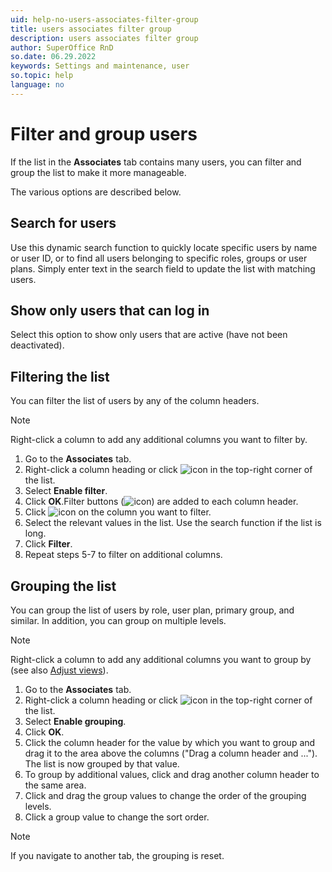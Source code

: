 ```yaml
---
uid: help-no-users-associates-filter-group
title: users associates filter group
description: users associates filter group
author: SuperOffice RnD
so.date: 06.29.2022
keywords: Settings and maintenance, user
so.topic: help
language: no
---
```


# Filter and group users

If the list in the **Associates** tab contains many users, you can filter and group the list to make it more manageable.

The various options are described below.

## Search for users

Use this dynamic search function to quickly locate specific users by name or user ID, or to find all users belonging to specific roles, groups or user plans. Simply enter text in the search field to update the list with matching users.

## Show only users that can log in

Select this option to show only users that are active (have not been deactivated).

## Filtering the list

You can filter the list of users by any of the column headers.

> [!NOTE]
> Right-click a column to add any additional columns you want to filter by.

1. Go to the **Associates** tab.
2. Right-click a column heading or click ![icon][img1] in the top-right corner of the list.
3. Select **Enable filter**.
4. Click **OK**.Filter buttons (![icon][img2]) are added to each column header.
5. Click ![icon][img2] on the column you want to filter.
6. Select the relevant values in the list. Use the search function if the list is long.
7. Click **Filter**.
8. Repeat steps 5-7 to filter on additional columns.

## Grouping the list

You can group the list of users by role, user plan, primary group, and similar. In addition, you can group on multiple levels.

> [!NOTE]
> Right-click a column to add any additional columns you want to group by (see also [Adjust views][1]).

1. Go to the **Associates** tab.
2. Right-click a column heading or click ![icon][img1] in the top-right corner of the list.
3. Select **Enable grouping**.
4. Click **OK**.
5. Click the column header for the value by which you want to group and drag it to the area above the columns ("Drag a column header and ..."). The list is now grouped by that value.
6. To group by additional values, click and drag another column header to the same area.
7. Click and drag the group values to change the order of the grouping levels.
8. Click a group value to change the sort order.

> [!NOTE]
> If you navigate to another tab, the grouping is reset.

<!-- Referenced links -->
[1]: ../../../learn/getting-started/adjusting-views.md

<!-- Referenced images -->
[img1]: ../../../../../common/icons/cog-wheel.png
[img2]: ../../../../media/icons/column-header-filter.png

